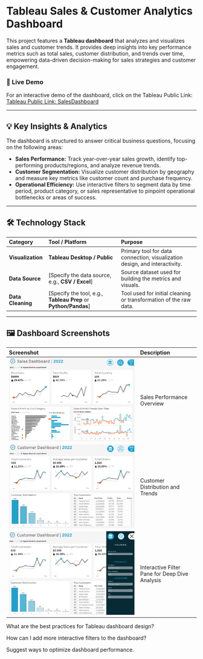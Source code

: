 # Tableau Sales & Customer Analytics Dashboard

This project features a **Tableau dashboard** that analyzes and visualizes sales and customer trends. It provides deep insights into key performance metrics such as total sales, customer distribution, and trends over time, empowering data-driven decision-making for sales strategies and customer engagement.

### 🔗 Live Demo

For an interactive demo of the dashboard, click on the Tableau Public Link:
[Tableau Public Link: SalesDashboard](https://public.tableau.com/app/profile/alvan.dmello/viz/SalesDashboard_17417600110080/SalesDashboard)

---

## 💡 Key Insights & Analytics

The dashboard is structured to answer critical business questions, focusing on the following areas:

* **Sales Performance:** Track year-over-year sales growth, identify top-performing products/regions, and analyze revenue trends.
* **Customer Segmentation:** Visualize customer distribution by geography and measure key metrics like customer count and purchase frequency.
* **Operational Efficiency:** Use interactive filters to segment data by time period, product category, or sales representative to pinpoint operational bottlenecks or areas of success.

---

## 🛠️ Technology Stack

| Category | Tool / Platform | Purpose |
| :--- | :--- | :--- |
| **Visualization** | **Tableau Desktop / Public** | Primary tool for data connection, visualization design, and interactivity. |
| **Data Source** | [Specify the data source, e.g., **CSV / Excel**] | Source dataset used for building the metrics and visuals. |
| **Data Cleaning** | [Specify the tool, e.g., **Tableau Prep** or **Python/Pandas**] | Tool used for initial cleaning or transformation of the raw data. |

---

## 🖼️ Dashboard Screenshots

| Screenshot | Description |
| :--- | :--- |
| ![Screenshot 1](Sales_Dashboard.png) | Sales Performance Overview |
| ![Screenshot 2](Customer_Dashboard.png) | Customer Distribution and Trends |
| ![Screenshot 3](Filters.png) | Interactive Filter Pane for Deep Dive Analysis |

What are the best practices for Tableau dashboard design?

How can I add more interactive filters to the dashboard?

Suggest ways to optimize dashboard performance.







